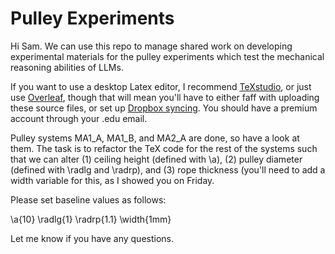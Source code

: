 # Pulley Experiments

Hi Sam. We can use this repo to manage shared work on developing 
experimental materials for the pulley experiments which test the 
mechanical reasoning abilities of LLMs.

If you want to use a desktop Latex editor, I recommend 
[TeXstudio](https://www.texstudio.org/), or just use 
[Overleaf](https://www.overleaf.com/), though that will mean you'll have 
to either faff with uploading these source files, or set up [Dropbox 
syncing](https://www.overleaf.com/learn/how-to/Dropbox_Synchronization). 
You should have a premium account through your .edu email. 

Pulley systems MA1_A, MA1_B, and MA2_A are done, so have a look at them. 
The task is to refactor the TeX code for the rest of the systems such that 
we can alter (1) ceiling height (defined with \a), (2) pulley diameter 
(defined with \radlg and \radrp), and (3) rope thickness (you'll need to 
add a width variable for this, as I showed you on Friday.

Please set baseline values as follows:

\a{10}
\radlg{1}
\radrp{1.1}
\width{1mm}

Let me know if you have any questions. 
